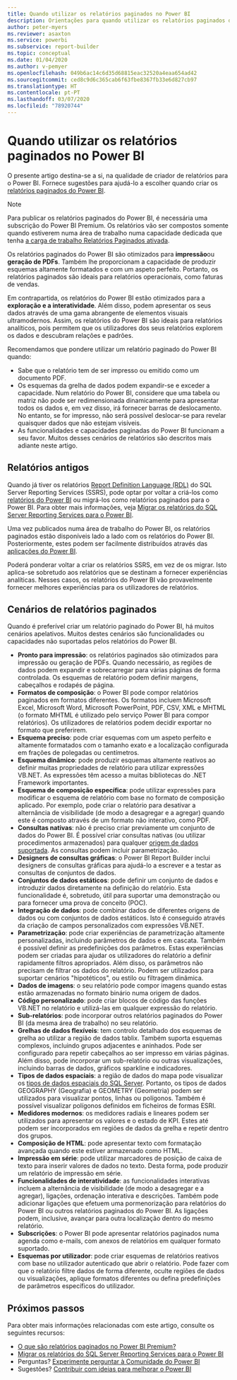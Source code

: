 ```yaml
---
title: Quando utilizar os relatórios paginados no Power BI
description: Orientações para quando utilizar os relatórios paginados do Power BI.
author: peter-myers
ms.reviewer: asaxton
ms.service: powerbi
ms.subservice: report-builder
ms.topic: conceptual
ms.date: 01/04/2020
ms.author: v-pemyer
ms.openlocfilehash: 049b6ac14c6d35d68815eac32520a4eaa654ad42
ms.sourcegitcommit: ced8c9d6c365cab6f63fbe8367fb33e6d827cb97
ms.translationtype: HT
ms.contentlocale: pt-PT
ms.lasthandoff: 03/07/2020
ms.locfileid: "78920744"
---
```

# <a name="when-to-use-paginated-reports-in-power-bi"></a>Quando utilizar os relatórios paginados no Power BI

O presente artigo destina-se a si, na qualidade de criador de relatórios para o Power BI. Fornece sugestões para ajudá-lo a escolher quando criar os [relatórios paginados do Power BI](../paginated-reports/paginated-reports-report-builder-power-bi.md).

> [!NOTE]
> Para publicar os relatórios paginados do Power BI, é necessária uma subscrição do Power BI Premium. Os relatórios vão ser compostos somente quando estiverem numa área de trabalho numa capacidade dedicada que tenha [a carga de trabalho Relatórios Paginados ativada](../service-admin-premium-workloads.md#paginated-reports).

Os relatórios paginados do Power BI são otimizados para **impressão**ou **geração de PDFs**. Também lhe proporcionam a capacidade de produzir esquemas altamente formatados e com um aspeto perfeito. Portanto, os relatórios paginados são ideais para relatórios operacionais, como faturas de vendas.

Em contrapartida, os relatórios do Power BI estão otimizados para a **exploração e a interatividade**. Além disso, podem apresentar os seus dados através de uma gama abrangente de elementos visuais ultramodernos. Assim, os relatórios do Power BI são ideais para relatórios analíticos, pois permitem que os utilizadores dos seus relatórios explorem os dados e descubram relações e padrões.

Recomendamos que pondere utilizar um relatório paginado do Power BI quando:

- Sabe que o relatório tem de ser impresso ou emitido como um documento PDF.
- Os esquemas da grelha de dados podem expandir-se e exceder a capacidade. Num relatório do Power BI, considere que uma tabela ou matriz não pode ser redimensionada dinamicamente para apresentar todos os dados e, em vez disso, irá fornecer barras de deslocamento. No entanto, se for impresso, não será possível deslocar-se para revelar quaisquer dados que não estejam visíveis.
- As funcionalidades e capacidades paginadas do Power BI funcionam a seu favor. Muitos desses cenários de relatórios são descritos mais adiante neste artigo.

## <a name="legacy-reports"></a>Relatórios antigos

Quando já tiver os relatórios [Report Definition Language (RDL)](/sql/reporting-services/reports/report-definition-language-ssrs) do SQL Server Reporting Services (SSRS), pode optar por voltar a criá-los como [relatórios do Power BI](../consumer/end-user-reports.md) ou migrá-los como relatórios paginados para o Power BI. Para obter mais informações, veja [Migrar os relatórios do SQL Server Reporting Services para o Power BI](migrate-ssrs-reports-to-power-bi.md).

Uma vez publicados numa área de trabalho do Power BI, os relatórios paginados estão disponíveis lado a lado com os relatórios do Power BI. Posteriormente, estes podem ser facilmente distribuídos através das [aplicações do Power BI](../service-create-distribute-apps.md).

Poderá ponderar voltar a criar os relatórios SSRS, em vez de os migrar. Isto aplica-se sobretudo aos relatórios que se destinam a fornecer experiências analíticas. Nesses casos, os relatórios do Power BI vão provavelmente fornecer melhores experiências para os utilizadores de relatórios.

## <a name="paginated-report-scenarios"></a>Cenários de relatórios paginados

Quando é preferível criar um relatório paginado do Power BI, há muitos cenários apelativos. Muitos destes cenários são funcionalidades ou capacidades não suportadas pelos relatórios do Power BI.

- **Pronto para impressão**: os relatórios paginados são otimizados para impressão ou geração de PDFs. Quando necessário, as regiões de dados podem expandir e sobrecarregar para várias páginas de forma controlada. Os esquemas de relatório podem definir margens, cabeçalhos e rodapés de página.
- **Formatos de composição**: o Power BI pode compor relatórios paginados em formatos diferentes. Os formatos incluem Microsoft Excel, Microsoft Word, Microsoft PowerPoint, PDF, CSV, XML e MHTML (o formato MHTML é utilizado pelo serviço Power BI para compor relatórios). Os utilizadores de relatórios podem decidir exportar no formato que preferirem.
- **Esquema preciso**: pode criar esquemas com um aspeto perfeito e altamente formatados com o tamanho exato e a localização configurada em frações de polegadas ou centímetros.
- **Esquema dinâmico**: pode produzir esquemas altamente reativos ao definir muitas propriedades de relatório para utilizar expressões VB.NET. As expressões têm acesso a muitas bibliotecas do .NET Framework importantes.
- **Esquema de composição específica**: pode utilizar expressões para modificar o esquema de relatório com base no formato de composição aplicado. Por exemplo, pode criar o relatório para desativar a alternância de visibilidade (de modo a desagregar e a agregar) quando este é composto através de um formato não interativo, como PDF.
- **Consultas nativas**: não é preciso criar previamente um conjunto de dados do Power BI. É possível criar consultas nativas (ou utilizar procedimentos armazenados) para qualquer [origem de dados suportada](../paginated-reports/paginated-reports-data-sources.md). As consultas podem incluir parametrização.
- **Designers de consultas gráficas**: o Power BI Report Builder inclui designers de consultas gráficas para ajudá-lo a escrever e a testar as consultas de conjuntos de dados.
- **Conjuntos de dados estáticos**: pode definir um conjunto de dados e introduzir dados diretamente na definição do relatório. Esta funcionalidade é, sobretudo, útil para suportar uma demonstração ou para fornecer uma prova de conceito (POC).
- **Integração de dados**: pode combinar dados de diferentes origens de dados ou com conjuntos de dados estáticos. Isto é conseguido através da criação de campos personalizados com expressões VB.NET.
- **Parametrização**: pode criar experiências de parametrização altamente personalizadas, incluindo parâmetros de dados e em cascata. Também é possível definir as predefinições dos parâmetros. Estas experiências podem ser criadas para ajudar os utilizadores do relatório a definir rapidamente filtros apropriados. Além disso, os parâmetros não precisam de filtrar os dados do relatório. Podem ser utilizados para suportar cenários "hipotéticos", ou estilo ou filtragem dinâmica.
- **Dados de imagens**: o seu relatório pode compor imagens quando estas estão armazenadas no formato binário numa origem de dados.
- **Código personalizado**: pode criar blocos de código das funções VB.NET no relatório e utilizá-las em qualquer expressão do relatório.
- **Sub-relatórios**: pode incorporar outros relatórios paginados do Power BI (da mesma área de trabalho) no seu relatório.
- **Grelhas de dados flexíveis**: tem controlo detalhado dos esquemas de grelha ao utilizar a região de dados tablix. Também suporta esquemas complexos, incluindo grupos adjacentes e aninhados. Pode ser configurado para repetir cabeçalhos ao ser impresso em várias páginas. Além disso, pode incorporar um sub-relatório ou outras visualizações, incluindo barras de dados, gráficos sparkline e indicadores.
- **Tipos de dados espaciais**: a região de dados do mapa pode visualizar os [tipos de dados espaciais do SQL Server](/sql/relational-databases/spatial/spatial-data-sql-server). Portanto, os tipos de dados GEOGRAPHY (Geografia) e GEOMETRY (Geometria) podem ser utilizados para visualizar pontos, linhas ou polígonos. Também é possível visualizar polígonos definidos em ficheiros de formas ESRI.
- **Medidores modernos**: os medidores radiais e lineares podem ser utilizados para apresentar os valores e o estado de KPI. Estes até podem ser incorporados em regiões de dados da grelha e repetir dentro dos grupos.
- **Composição de HTML**: pode apresentar texto com formatação avançada quando este estiver armazenado como HTML.
- **Impressão em série**: pode utilizar marcadores de posição de caixa de texto para inserir valores de dados no texto. Desta forma, pode produzir um relatório de impressão em série.
- **Funcionalidades de interatividade**: as funcionalidades interativas incluem a alternância de visibilidade (de modo a desagregar e a agregar), ligações, ordenação interativa e descrições. Também pode adicionar ligações que efetuem uma pormenorização para relatórios do Power BI ou outros relatórios paginados do Power BI. As ligações podem, inclusive, avançar para outra localização dentro do mesmo relatório.
- **Subscrições**: o Power BI pode apresentar relatórios paginados numa agenda como e-mails, com anexos de relatórios em qualquer formato suportado.
- **Esquemas por utilizador**: pode criar esquemas de relatórios reativos com base no utilizador autenticado que abrir o relatório. Pode fazer com que o relatório filtre dados de forma diferente, oculte regiões de dados ou visualizações, aplique formatos diferentes ou defina predefinições de parâmetros específicos do utilizador.

## <a name="next-steps"></a>Próximos passos

Para obter mais informações relacionadas com este artigo, consulte os seguintes recursos:

- [O que são relatórios paginados no Power BI Premium?](../paginated-reports/paginated-reports-report-builder-power-bi.md)
- [Migrar os relatórios do SQL Server Reporting Services para o Power BI](migrate-ssrs-reports-to-power-bi.md)
- Perguntas? [Experimente perguntar à Comunidade do Power BI](https://community.powerbi.com/)
- Sugestões? [Contribuir com ideias para melhorar o Power BI](https://ideas.powerbi.com/)
